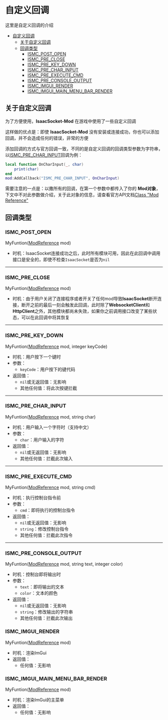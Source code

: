 # 自定义回调

这里是自定义回调的介绍

- [自定义回调](#自定义回调)
  - [关于自定义回调](#关于自定义回调)
  - [回调类型](#回调类型)
    - [ISMC\_POST\_OPEN](#ismc_post_open)
    - [ISMC\_PRE\_CLOSE](#ismc_pre_close)
    - [ISMC\_PRE\_KEY\_DOWN](#ismc_pre_key_down)
    - [ISMC\_PRE\_CHAR\_INPUT](#ismc_pre_char_input)
    - [ISMC\_PRE\_EXECUTE\_CMD](#ismc_pre_execute_cmd)
    - [ISMC\_PRE\_CONSOLE\_OUTPUT](#ismc_pre_console_output)
    - [ISMC\_IMGUI\_RENDER](#ismc_imgui_render)
    - [ISMC\_IMGUI\_MAIN\_MENU\_BAR\_RENDER](#ismc_imgui_main_menu_bar_render)

## 关于自定义回调

为了方便使用，**IsaacSocket-Mod** 在游戏中使用了一些自定义回调

这样做的优点是：即使 **IsaacSocket-Mod** 没有安装或连接成功，你也可以添加回调，并不会造成任何的错误，非常的方便

添加回调的方式与官方回调一致，不同的是自定义回调的回调类型参数为字符串，以[ISMC_PRE_CHAR_INPUT](#ismc_pre_char_input)回调为例：

```lua
local function OnCharInput(_, char)
    print(char)
end
mod:AddCallback("ISMC_PRE_CHAR_INPUT", OnCharInput)
```

需要注意的一点是：以撒所有的回调，在第一个参数中都传入了你的 **Mod对象**，下文中不对此参数做介绍，关于此对象的信息，请查看官方API文档[Class "Mod Reference"](https://moddingofisaac.com/docs/rep/ModReference.html)

## 回调类型

### ISMC_POST_OPEN

MyFuntion([ModReference](https://moddingofisaac.com/docs/rep/ModReference.html) mod)

- 时机：IsaacSocket连接成功之后，此时所有模块可用，因此在此回调中调用接口是安全的，即使不检查`IsaacSocket`是否为`nil`

---

### ISMC_PRE_CLOSE

MyFuntion([ModReference](https://moddingofisaac.com/docs/rep/ModReference.html) mod)

- 时机：由于用户关闭了连接程序或者开关了任何mod导致**IsaacSocket**断开连接，断开之前的最后一刻会触发此回调，此时除了**WebsocketClient**和**HttpClient**之外，其他模块都尚未失效，如果你之前调用接口改变了某些状态，可以在此回调中将其恢复

---

### ISMC_PRE_KEY_DOWN

MyFuntion([ModReference](https://moddingofisaac.com/docs/rep/ModReference.html) mod, integer keyCode)

- 时机：用户按下一个键时
- 参数：
  - `keyCode`：用户按下的键代码
- 返回值：
  - `nil`或无返回值：无影响
  - 其他任何值：将此次按键拦截

---

### ISMC_PRE_CHAR_INPUT

MyFuntion([ModReference](https://moddingofisaac.com/docs/rep/ModReference.html) mod, string char)

- 时机：用户输入一个字符时（支持中文）
- 参数：
  - `char`：用户输入的字符
- 返回值：
  - `nil`或无返回值：无影响
  - 其他任何值：拦截此次输入

---

### ISMC_PRE_EXECUTE_CMD

MyFuntion([ModReference](https://moddingofisaac.com/docs/rep/ModReference.html) mod, string cmd)

- 时机：执行控制台指令前
- 参数：
  - `cmd`：即将执行的控制台指令
- 返回值：
  - `nil`或无返回值：无影响
  - `string`：修改控制台指令
  - 其他任何值：拦截此次指令

---

### ISMC_PRE_CONSOLE_OUTPUT

MyFuntion([ModReference](https://moddingofisaac.com/docs/rep/ModReference.html) mod, string text, integer color)

- 时机：控制台即将输出时
- 参数：
  - `text`：即将输出的文本
  - `color`：文本的颜色
- 返回值：
  - `nil`或无返回值：无影响
  - `string`：修改输出的字符串
  - 其他任何值：拦截此次输出

### ISMC_IMGUI_RENDER

MyFuntion([ModReference](https://moddingofisaac.com/docs/rep/ModReference.html) mod)

- 时机：渲染ImGui
- 返回值：
  - 任何值：无影响

### ISMC_IMGUI_MAIN_MENU_BAR_RENDER

MyFuntion([ModReference](https://moddingofisaac.com/docs/rep/ModReference.html) mod)

- 时机：渲染ImGui的主菜单
- 返回值：
  - 任何值：无影响
